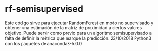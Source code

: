 # rf-semisupervised
Este código sirve para ejecutar RandomForest en modo no supervisado y obtener una estimación de la matriz de proximidad a 
ciertos valores objetivo. Puede servir como previo para un algoritmo semisupervisado a falta de definir la métrica que marque la predicción.
23/10/2018
Python3 con los paquetes de anaconda3-5.0.0



